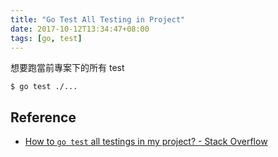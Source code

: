 ```yaml
---
title: "Go Test All Testing in Project"
date: 2017-10-12T13:34:47+08:00
tags: [go, test]
---
```


想要跑當前專案下的所有 test

```
$ go test ./...
```

## Reference

- [How to `go test` all testings in my project? - Stack Overflow](https://stackoverflow.com/questions/16353016/how-to-go-test-all-testings-in-my-project)
